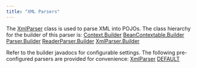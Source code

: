 ```yaml
---
title: "XML Parsers"
---
```


The [XmlParser]({{API_DOCS}}/org/apache/juneau/xml/XmlParser.html) class is used to parse XML into POJOs.
The class hierarchy for the builder of this parser is:
<tree>
<node-0><java-abstract-class>[Context.Builder]({{API_DOCS}}/...)</java-abstract-class></node-0>
<node-1><java-abstract-class>[BeanContextable.Builder]({{API_DOCS}}/org/apache/juneau/BeanContextable/Builder.html)</java-abstract-class></node-1>
<node-2><java-abstract-class>[Parser.Builder]({{API_DOCS}}/org/apache/juneau/parser/Parser/Builder.html)</java-abstract-class></node-2>
<node-3><java-abstract-class>[ReaderParser.Builder]({{API_DOCS}}/org/apache/juneau/parser/ReaderParser/Builder.html)</java-abstract-class></node-3>
<node-4><java-class>[XmlParser.Builder]({{API_DOCS}}/org/apache/juneau/xml/XmlParser/Builder.html)</java-class></node-4>
</tree>

Refer to the builder javadocs for configurable settings.
The following pre-configured parsers are provided for convenience:
<tree>
<node-0><java-class>[XmlParser]({{API_DOCS}}/...)</java-class></node-0>
<node-1><javac-field>[DEFAULT]({{API_DOCS}}/org/apache/juneau/xml/XmlParser.html#DEFAULT)</javac-field></node-1>
</tree>
